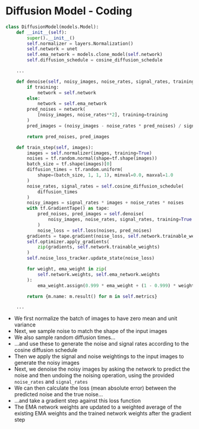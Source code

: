 # Diffusion Model - Coding

```python
class DiffusionModel(models.Model):
    def __init__(self):
        super().__init__()
        self.normalizer = layers.Normalization()
        self.network = unet
        self.ema_network = models.clone_model(self.network)
        self.diffusion_schedule = cosine_diffusion_schedule

    ...

    def denoise(self, noisy_images, noise_rates, signal_rates, training):
        if training:
            network = self.network
        else:
            network = self.ema_network
        pred_noises = network(
            [noisy_images, noise_rates**2], training=training
        )
        pred_images = (noisy_images - noise_rates * pred_noises) / signal_rates

        return pred_noises, pred_images

    def train_step(self, images):
        images = self.normalizer(images, training=True) 
        noises = tf.random.normal(shape=tf.shape(images)) 
        batch_size = tf.shape(images)[0]
        diffusion_times = tf.random.uniform(
            shape=(batch_size, 1, 1, 1), minval=0.0, maxval=1.0
        ) 
        noise_rates, signal_rates = self.cosine_diffusion_schedule(
            diffusion_times
        ) 
        noisy_images = signal_rates * images + noise_rates * noises 
        with tf.GradientTape() as tape:
            pred_noises, pred_images = self.denoise(
                noisy_images, noise_rates, signal_rates, training=True
            ) 
            noise_loss = self.loss(noises, pred_noises)  
        gradients = tape.gradient(noise_loss, self.network.trainable_weights)
        self.optimizer.apply_gradients(
            zip(gradients, self.network.trainable_weights)
        ) 
        self.noise_loss_tracker.update_state(noise_loss)

        for weight, ema_weight in zip(
            self.network.weights, self.ema_network.weights
        ):
            ema_weight.assign(0.999 * ema_weight + (1 - 0.999) * weight) 

        return {m.name: m.result() for m in self.metrics}

    ...
```

* We first normalize the batch of images to have zero mean and unit variance
* Next, we sample noise to match the shape of the input images
* We also sample random diffusion times…
* …​and use these to generate the noise and signal rates according to the cosine diffusion schedule
* Then we apply the signal and noise weightings to the input images to generate the noisy images
* Next, we denoise the noisy images by asking the network to predict the noise and then undoing the noising operation, using the provided `noise_rates` and `signal_rates`
* We can then calculate the loss (mean absolute error) between the predicted noise and the true noise…
* …​and take a gradient step against this loss function
* The EMA network weights are updated to a weighted average of the existing EMA weights and the trained network weights after the gradient step
